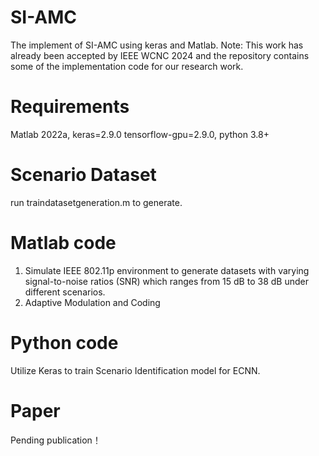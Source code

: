 # SI-AMC
The implement of SI-AMC using keras and Matlab.
Note: This work has already been accepted by IEEE WCNC 2024 and the repository contains some of the implementation code for our research work. 
# Requirements
Matlab 2022a, keras=2.9.0 tensorflow-gpu=2.9.0, python 3.8+
# Scenario Dataset
run traindatasetgeneration.m to generate.
# Matlab code
1. Simulate IEEE 802.11p environment to generate datasets with varying signal-to-noise ratios (SNR) which ranges from 15 dB to 38 dB under different scenarios.
2. Adaptive Modulation and Coding
# Python code
Utilize Keras to train Scenario Identification model for ECNN.
# Paper
Pending publication！
